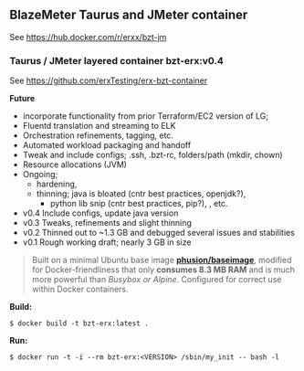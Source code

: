 ## BlazeMeter Taurus and JMeter container
See https://hub.docker.com/r/erxx/bzt-jm
### Taurus / JMeter layered container	bzt-erx:v0.4 
See https://github.com/erxTesting/erx-bzt-container

**Future**
* incorporate functionality from prior Terraform/EC2 version of LG; 
* Fluentd translation and streaming to ELK 
* Orchestration refinements, tagging, etc. 
* Automated workload packaging and handoff 
* Tweak and include configs; .ssh, .bzt-rc, folders/path (mkdir, chown) 
* Resource allocations (JVM) 
* Ongoing;
  * hardening, 
  * thinning; java is bloated (cntr best practices, openjdk?), 
    * python lib snip (cntr best practices, pip?), , etc. 
* v0.4	Include configs, update java version
* v0.3	Tweaks, refinements and slight thinning
* v0.2	Thinned out to ~1.3 GB and debugged several issues and stabilities
* v0.1	Rough working draft; nearly 3 GB in size

> Built on a minimal Ubuntu base image
[**phusion/baseimage**](http://phusion.github.io/baseimage-docker/), 
 modified for Docker-friendliness that only **consumes 8.3 MB RAM** and is much
 more powerful than *Busybox or Alpine*. 
 Configured for correct use within Docker containers. 

**Build:**
```shell
$ docker build -t bzt-erx:latest .
```

**Run:**
```shell
$ docker run -t -i --rm bzt-erx:<VERSION> /sbin/my_init -- bash -l
```